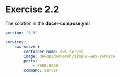 # Exercise 2.2

The solution in the __docer-compose.yml__

```yml
version: "3.9"

services:
    sws-server:
        container_name: sws-server
        image: devopsdockeruh/simple-web-service
        ports:
            - 8080:8080
        command: server
```
